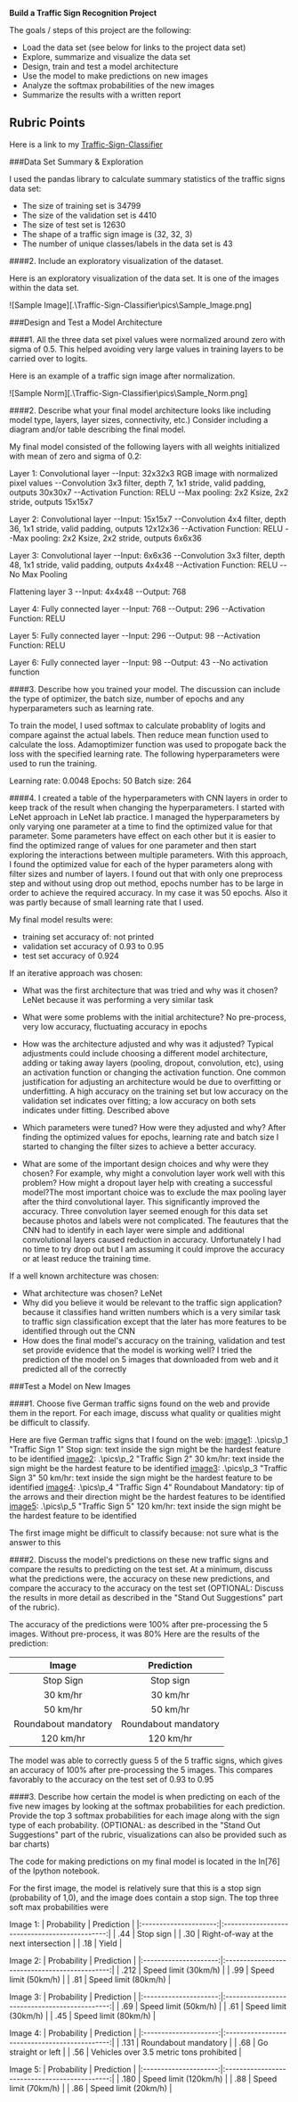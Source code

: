 
**Build a Traffic Sign Recognition Project**

The goals / steps of this project are the following:
* Load the data set (see below for links to the project data set)
* Explore, summarize and visualize the data set
* Design, train and test a model architecture
* Use the model to make predictions on new images
* Analyze the softmax probabilities of the new images
* Summarize the results with a written report


[.\Traffic-Sign-Classifier\pics]: # (Image References)

[image1]: .\pics\p_1 "Traffic Sign 1"
[image2]: .\pics\p_2 "Traffic Sign 2"
[image3]: .\pics\p_3 "Traffic Sign 3"
[image4]: .\pics\p_4 "Traffic Sign 4"
[image5]: .\pics\p_5 "Traffic Sign 5"

## Rubric Points


Here is a link to my [Traffic-Sign-Classifier](https://github.com/ArmanKh9/Traffic-Sign-Classifier/blob/master/Traffic_Sign_Classifier.ipynb)

###Data Set Summary & Exploration

I used the pandas library to calculate summary statistics of the traffic
signs data set:

* The size of training set is 34799
* The size of the validation set is 4410
* The size of test set is 12630
* The shape of a traffic sign image is (32, 32, 3)
* The number of unique classes/labels in the data set is 43

####2. Include an exploratory visualization of the dataset.

Here is an exploratory visualization of the data set. It is one of the images within the data set.

![Sample Image][.\Traffic-Sign-Classifier\pics\Sample_Image.png]

###Design and Test a Model Architecture

####1. All the three data set pixel values were normalized around zero with sigma of 0.5. This helped avoiding very large values in training layers to be carried over to logits.


Here is an example of a traffic sign image after normalization.

![Sample Norm][.\Traffic-Sign-Classifier\pics\Sample_Norm.png]



####2. Describe what your final model architecture looks like including model type, layers, layer sizes, connectivity, etc.) Consider including a diagram and/or table describing the final model.

My final model consisted of the following layers with all weights initialized with mean of zero and sigma of 0.2:

Layer 1: Convolutional layer
--Input: 32x32x3 RGB image with normalized pixel values 
--Convolution 3x3 filter, depth 7, 1x1 stride, valid padding, outputs 30x30x7
--Activation Function: RELU
--Max pooling: 2x2 Ksize, 2x2 stride,  outputs 15x15x7

Layer 2: Convolutional layer
--Input: 15x15x7
--Convolution 4x4 filter, depth 36, 1x1 stride, valid padding, outputs 12x12x36
--Activation Function: RELU
--Max pooling: 2x2 Ksize, 2x2 stride,  outputs 6x6x36

Layer 3: Convolutional layer
--Input: 6x6x36
--Convolution 3x3 filter, depth 48, 1x1 stride, valid padding, outputs 4x4x48
--Activation Function: RELU
--No Max Pooling

Flattening layer 3
--Input: 4x4x48
--Output: 768

Layer 4: Fully connected layer
--Input: 768
--Output: 296
--Activation Function: RELU

Layer 5: Fully connected layer
--Input: 296
--Output: 98
--Activation Function: RELU

Layer 6: Fully connected layer
--Input: 98
--Output: 43
--No activation function


####3. Describe how you trained your model. The discussion can include the type of optimizer, the batch size, number of epochs and any hyperparameters such as learning rate.

To train the model, I used softmax to calculate probablity of logits and compare against the actual labels. Then reduce mean function used to calculate the loss. Adamoptimizer function was used to propogate back the loss with the specified learning rate. The following hyperparameters were used to run the training.

Learning rate: 0.0048
Epochs: 50
Batch size: 264

####4. I created a table of the hyperparameters with CNN layers in order to keep track of the result when changing the hyperparameters. I started with LeNet approach in LeNet lab practice. I managed the hyperparameters by only varying one parameter at a time to find the optimized value for that parameter. Some parameters have effect on each other but it is easier to find the optimized range of values for one parameter and then start exploring the interactions between multiple parameters. With this approach, I found the optimized value for each of the hyper parameters along with filter sizes and number of layers. I found out that with only one preprocess step and without using drop out method, epochs number has to be large in order to achieve the required accuracy. In my case it was 50 epochs. Also it was partly because of small learning rate that I used.

My final model results were:
* training set accuracy of: not printed
* validation set accuracy of 0.93 to 0.95
* test set accuracy of 0.924

If an iterative approach was chosen:
* What was the first architecture that was tried and why was it chosen? LeNet because it was performing a very similar task

* What were some problems with the initial architecture? No pre-process, very low accuracy, fluctuating accuracy in epochs

* How was the architecture adjusted and why was it adjusted? Typical adjustments could include choosing a different model architecture, adding or taking away layers (pooling, dropout, convolution, etc), using an activation function or changing the activation function. One common justification for adjusting an architecture would be due to overfitting or underfitting. A high accuracy on the training set but low accuracy on the validation set indicates over fitting; a low accuracy on both sets indicates under fitting. Described above

* Which parameters were tuned? How were they adjusted and why? After finding the optimized values for epochs, learning rate and batch size I started to changing the filter sizes to achieve a better accuracy.

* What are some of the important design choices and why were they chosen? For example, why might a convolution layer work well with this problem? How might a dropout layer help with creating a successful model?The most important choice was to exclude the max pooling layer after the third convolutional layer. This significantly improved the accuracy. Three convolution layer seemed enough for this data set because photos and labels were not complicated. The feautures that the CNN had to identify in each layer were simple and additional convolutional layers caused reduction in accuracy. Unfortunately I had no time to try drop out but I am assuming it could improve the accuracy or at least reduce the training time.

If a well known architecture was chosen:
* What architecture was chosen? LeNet
* Why did you believe it would be relevant to the traffic sign application? because it classifies hand written numbers which is a very similar task to traffic sign classification except that the later has more features to be identified through out the CNN
* How does the final model's accuracy on the training, validation and test set provide evidence that the model is working well? I tried the prediction of the model on 5 images that downloaded from web and it predicted all of the correctly
 

###Test a Model on New Images

####1. Choose five German traffic signs found on the web and provide them in the report. For each image, discuss what quality or qualities might be difficult to classify.

Here are five German traffic signs that I found on the web:
[image1]: .\pics\p_1 "Traffic Sign 1" Stop sign: text inside the sign might be the hardest feature to be identified
[image2]: .\pics\p_2 "Traffic Sign 2" 30 km/hr: text inside the sign might be the hardest feature to be identified
[image3]: .\pics\p_3 "Traffic Sign 3" 50 km/hr: text inside the sign might be the hardest feature to be identified
[image4]: .\pics\p_4 "Traffic Sign 4" Roundabout Mandatory: tip of the arrows and their direction might be the hardest features to be identified
[image5]: .\pics\p_5 "Traffic Sign 5" 120 km/hr: text inside the sign might be the hardest feature to be identified


The first image might be difficult to classify because: not sure what is the answer to this

####2. Discuss the model's predictions on these new traffic signs and compare the results to predicting on the test set. At a minimum, discuss what the predictions were, the accuracy on these new predictions, and compare the accuracy to the accuracy on the test set (OPTIONAL: Discuss the results in more detail as described in the "Stand Out Suggestions" part of the rubric).


The accuracy of the predictions were 100% after pre-processing the 5 images. Without pre-process, it was 80%
Here are the results of the prediction:

| Image			        |     Prediction	        					| 
|:---------------------:|:---------------------------------------------:| 
| Stop Sign      		| Stop sign   									| 
| 30 km/hr     			| 30 km/hr 										|
| 50 km/hr				| 50 km/hr										|
| Roundabout mandatory 	| Roundabout mandatory  		 				|
| 120 km/hr      		| 120 km/hr         							|


The model was able to correctly guess 5 of the 5 traffic signs, which gives an accuracy of 100% after pre-processing the 5 images. This compares favorably to the accuracy on the test set of 0.93 to 0.95

####3. Describe how certain the model is when predicting on each of the five new images by looking at the softmax probabilities for each prediction. Provide the top 3 softmax probabilities for each image along with the sign type of each probability. (OPTIONAL: as described in the "Stand Out Suggestions" part of the rubric, visualizations can also be provided such as bar charts)

The code for making predictions on my final model is located in the In[76] of the Ipython notebook.

For the first image, the model is relatively sure that this is a stop sign (probability of 1,0), and the image does contain a stop sign. The top three soft max probabilities were

Image 1:
| Probability         	|     Prediction	        					| 
|:---------------------:|:---------------------------------------------:| 
| .44         			| Stop sign   									| 
| .30     				| Right-of-way at the next intersection 		|
| .18					| Yield											|

Image 2:
| Probability         	|     Prediction	        					| 
|:---------------------:|:---------------------------------------------:| 
| .212         			| Speed limit (30km/h)   						| 
| .99     				| Speed limit (50km/h)                   		|
| .81					| Speed limit (80km/h)							|

Image 3:
| Probability         	|     Prediction	        					| 
|:---------------------:|:---------------------------------------------:| 
| .69         			| Speed limit (50km/h)   						| 
| .61     				| Speed limit (30km/h)                   		|
| .45					| Speed limit (80km/h)							|

Image 4:
| Probability         	|     Prediction	        					| 
|:---------------------:|:---------------------------------------------:| 
| .131         			| Roundabout mandatory   						| 
| .68     				| Go straight or left                   		|
| .56					| Vehicles over 3.5 metric tons prohibited		|

Image 5:
| Probability         	|     Prediction	        					| 
|:---------------------:|:---------------------------------------------:| 
| .180         			| Speed limit (120km/h)   						| 
| .88     				| Speed limit (70km/h)                      	|
| .86					| Speed limit (20km/h)                   		|




